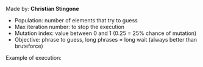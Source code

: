Made by: **Christian Stingone**

* Population: number of elements that try to guess
* Max iteration number: to stop the execution
* Mutation index: value between 0 and 1 (0.25 = 25% chance of mutation)
* Objective: phrase to guess, long phrases = long wait (always better than bruteforce)

Example of execution:

